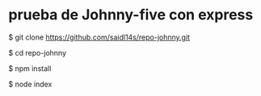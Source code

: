 # prueba de Johnny-five con express
$ git clone https://github.com/saidl14s/repo-johnny.git

$ cd repo-johnny

$ npm install

$ node index
